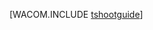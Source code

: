 <properties linkid="develop-dotnet-troubleshooting" urlDisplayName="Troubleshooting" pageTitle="Troubleshooting best practices - Azure" metaKeywords="Azure troubleshoot, intro troubleshoot Azure" description="An introduction to troubleshooting in Azure." metaCanonical="" services="web-sites,virtual-machines,cloud-services,sql-database,storage,service-bus" documentationCenter=".NET" title="" authors="" solutions="" manager="" editor="" />







[WACOM.INCLUDE [tshootguide](../includes/tshootguide.md)]


